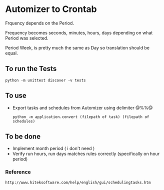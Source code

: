 # Automizer to Crontab

Frquency depends on the Period.

Frequency becomes seconds, minutes, hours, days depending on what Period was selected.

Period Week, is pretty much the same as Day so translation should be equal.

## To run the Tests
    python -m unittest discover -v tests

## To use
* Export tasks and schedules from Automizer using delimiter @%%@

    `python -m application.convert (filepath of task) (filepath of schedules)`

## To be done
* Implement month period ( i don't need )
* Verify run hours, run days matches rules correctly (specifically on hour period)

### Reference
    http://www.hiteksoftware.com/help/english/gui/schedulingtasks.htm